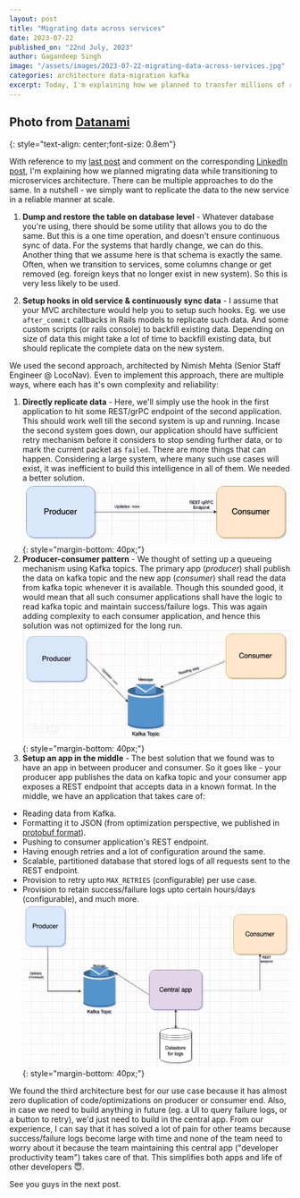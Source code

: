 ```yaml
---
layout: post
title: "Migrating data across services"
date: 2023-07-22
published_on: "22nd July, 2023"
author: Gagandeep Singh
image: "/assets/images/2023-07-22-migrating-data-across-services.jpg"
categories: architecture data-migration kafka
excerpt: Today, I'm explaining how we planned to transfer millions of rows "reliably" to a different service during our journey to services architecture.
---
```


Photo from <a href="https://www.datanami.com/2019/12/12/google-launches-transfer-service-for-on-prem-data/">Datanami</a>
---
{: style="text-align: center;font-size: 0.8em"}

With reference to my [last post](https://gagan93.me/blog/2023/07/14/mindset-shift-monolith-to-microservices.html) and comment on the corresponding [LinkedIn post](https://www.linkedin.com/feed/update/urn:li:activity:7085911288056299520?commentUrn=urn%3Ali%3Acomment%3A%28activity%3A7085911288056299520%2C7085935059165192192%29&replyUrn=urn%3Ali%3Acomment%3A%28activity%3A7085911288056299520%2C7086039096455815168%29), I'm explaining how we planned migrating data while transitioning to microservices architecture. There can be multiple approaches to do the same. In a nutshell - we simply want to replicate the data to the new service in a reliable manner at scale.

1. **Dump and restore the table on database level** - Whatever database you're using, there should be some utility that allows you to do the same. But this is a one time operation, and doesn't ensure continuous sync of data. For the systems that hardly change, we can do this. Another thing that we assume here is that schema is exactly the same. Often, when we transition to services, some columns change or get removed (eg. foreign keys that no longer exist in new system). So this is very less likely to be used.

2. **Setup hooks in old service & continuously sync data** - I assume that your MVC architecture would help you to setup such hooks. Eg. we use `after_commit` callbacks in Rails models to replicate such data. And some custom scripts (or rails console) to backfill existing data. Depending on size of data this might take a lot of time to backfill existing data, but should replicate the complete data on the new system.

We used the second approach, architected by Nimish Mehta (Senior Staff Engineer @ LocoNav). Even to implement this approach, there are multiple ways, where each has it's own complexity and reliability:

1. **Directly replicate data** - Here, we'll simply use the hook in the first application to hit some REST/grPC endpoint of the second application. This should work well till the second system is up and running. Incase the second system goes down, our application should have sufficient retry mechanism before it considers to stop sending further data, or to mark the current packet as `failed`. There are more things that can happen. Considering a large system, where many such use cases will exist, it was inefficient to build this intelligence in all of them. We needed a better solution.
![cover-photo](/blog/assets/images/2023-07-22-data_migration_arch_1.jpg){: style="margin-bottom: 40px;"}
2. **Producer-consumer pattern** - We thought of setting up a queueing mechanism using Kafka topics. The primary app (_producer_) shall publish the data on kafka topic and the new app (_consumer_) shall read the data from kafka topic whenever it is available. Though this sounded good, it would mean that all such consumer applications shall have the logic to read kafka topic and maintain success/failure logs. This was again adding complexity to each consumer application, and hence this solution was not optimized for the long run.
![cover-photo](/blog/assets/images/2023-07-22-data_migration_arch_2.jpg){: style="margin-bottom: 40px;"}
3. **Setup an app in the middle** - The best solution that we found was to have an app in between producer and consumer. So it goes like - your producer app publishes the data on kafka topic and your consumer app exposes a REST endpoint that accepts data in a known format. In the middle, we have an application that takes care of:
* Reading data from Kafka.
* Formatting it to JSON (from optimization perspective, we published in [protobuf format](https://github.com/protocolbuffers/protobuf)).
* Pushing to consumer application's REST endpoint.
* Having enough retries and a lot of configuration around the same.
* Scalable, partitioned database that stored logs of all requests sent to the REST endpoint.
* Provision to retry upto `MAX_RETRIES` (configurable) per use case.
* Provision to retain success/failure logs upto certain hours/days (configurable), and much more.
![cover-photo](/blog/assets/images/2023-07-22-data_migration_arch_3.jpg){: style="margin-bottom: 40px;"}

We found the third architecture best for our use case because it has almost zero duplication of code/optimizations on producer or consumer end. Also, in case we need to build anything in future (eg. a UI to query failure logs, or a button to retry), we'd just need to build in the central app. From our experience, I can say that it has solved a lot of pain for other teams because success/failure logs become large with time and none of the team need to worry about it because the team maintaining this central app ("developer productivity team") takes care of that. This simplifies both apps and life of other developers 😇.

See you guys in the next post.

